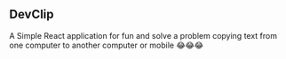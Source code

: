## DevClip

A Simple React application for fun and solve a problem copying text from one computer to another computer or mobile 😂😂😂
